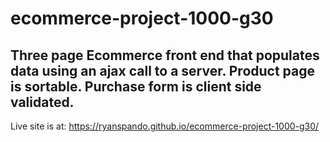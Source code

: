# ecommerce-project-1000-g30

## Three page Ecommerce front end that populates data using an ajax call to a server.  Product page is sortable.  Purchase form is client side validated.

Live site is at: https://ryanspando.github.io/ecommerce-project-1000-g30/

